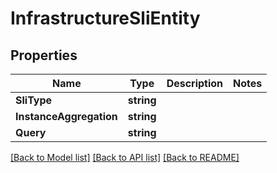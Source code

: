 # InfrastructureSliEntity

## Properties

Name | Type | Description | Notes
------------ | ------------- | ------------- | -------------
**SliType** | **string** |  | 
**InstanceAggregation** | **string** |  | 
**Query** | **string** |  | 

[[Back to Model list]](../README.md#documentation-for-models) [[Back to API list]](../README.md#documentation-for-api-endpoints) [[Back to README]](../README.md)


